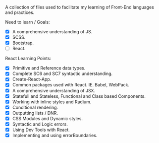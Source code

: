 A collection of files used to facilitate my learning of Front-End languages and practices.

Need to learn / Goals:

- [X] A comprehensive understanding of JS.
- [X] SCSS.
- [X] Bootstrap.
- [ ] React.

React Learning Points:

- [X] Primitive and Reference data types.
- [X] Complete SC6 and SC7 syntactic understanding.
- [X] Create-React-App.
- [X] Common packages used with React. IE. Babel, WebPack.
- [X] A comprehensive understanding of JSX.
- [X] Statefull and Stateless, Functional and Class based Components.
- [X] Working with inline styles and Radium.
- [X] Conditional rendering.
- [X] Outputting lists / DNR.
- [X] CSS Modules and Dynamic styles.
- [X] Syntactic and Logic errors.
- [X] Using Dev Tools with React.
- [X] Implementing and using errorBoundaries.
